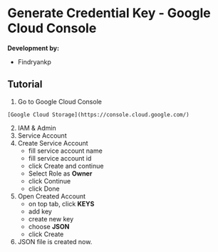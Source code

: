 # Generate Credential Key - Google Cloud Console
**Development by:** 
- Findryankp

## Tutorial
1. Go to Google Cloud Console
```url
[Google Cloud Storage](https://console.cloud.google.com/)
```
   
2. IAM & Admin
3. Service Account
4. Create Service Account
   - fill service account name
   - fill service account id
   - click Create and continue
   - Select Role as **Owner**
   - click Continue
   - click Done
5. Open Created Account
   - on top tab, click **KEYS**
   - add key
   - create new key
   - choose **JSON**
   - click Create
6. JSON file is created now.
